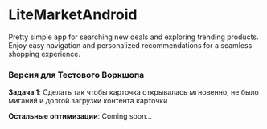 # LiteMarketAndroid
Pretty simple app for searching new deals and exploring trending products. Enjoy easy navigation and personalized recommendations for a seamless shopping experience.

### Версия для Тестового Воркшопа

**Задача 1**: Сделать так чтобы карточка открывалась мгновенно, не было миганий и долгой загрузки контента карточки

**Остальные оптимизации**: Coming soon...
